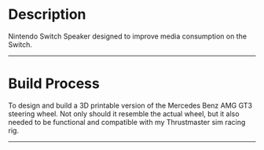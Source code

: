 # Description

Nintendo Switch Speaker designed to improve media consumption on the Switch.

---

# Build Process

To design and build a 3D printable version of the Mercedes Benz AMG GT3 steering wheel. Not only should it resemble the actual wheel, but it also needed to be functional and compatible with my Thrustmaster sim racing rig. 

---

